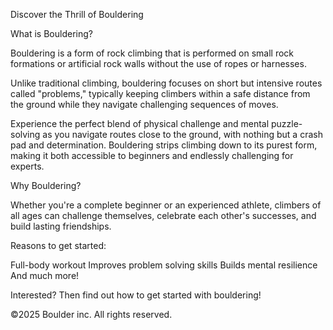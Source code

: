 Discover the Thrill of Bouldering

What is Bouldering?

Bouldering is a form of rock climbing that is performed on small rock formations or artificial rock walls without the use of ropes or harnesses. 

Unlike traditional climbing, bouldering focuses on short but intensive routes called "problems," typically keeping climbers within a safe distance from the ground while they navigate challenging sequences of moves.

Experience the perfect blend of physical challenge and mental puzzle-solving as you navigate routes close to the ground, with nothing but a crash pad and determination. Bouldering strips climbing down to its purest form, making it both accessible to beginners and endlessly challenging for experts.

Why Bouldering?

Whether you're a complete beginner or an experienced athlete, climbers of all ages can challenge themselves, celebrate each other's successes, and build lasting friendships.

Reasons to get started:

Full-body workout
Improves problem solving skills
Builds mental resilience
And much more!

Interested? Then find out how to get started with bouldering!

©2025 Boulder inc. All rights reserved.
